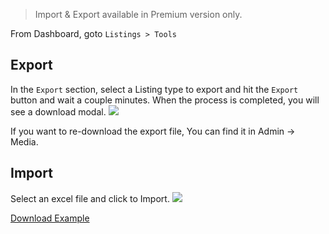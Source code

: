 > Import & Export available in Premium version only.

From Dashboard, goto `Listings > Tools`

## Export
In the `Export` section, select a Listing type to export and hit the `Export` button and wait a couple minutes. When the process is completed, you will see a download modal.
![](../images/exporting.gif)

If you want to re-download the export file, You can find it in Admin -> Media.

## Import
Select an excel file and click to Import.
![](../images/import.png)


[Download Example](../sample-data/sample-data.xlsx)

